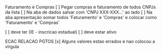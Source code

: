 Faturamento e Compras
 [ ]  Pegar compras e faturamento de todos CNPJs da lista
 [ ] Na aba de dados salvar com 'CNPJ XXX-XXX...' ao lado
 [ ] Na aba apresentação somar todos 'Faturamento' e 'Compras' e colocar como 'Faturamento' e 'Compras'

 [ ] deve ter (IE - inscricao estadual)
 [ ] deve estar ativo


 ECAC RELACAO PGTOS
 [x] Alguns valores estao errados e nao colocou a virgula